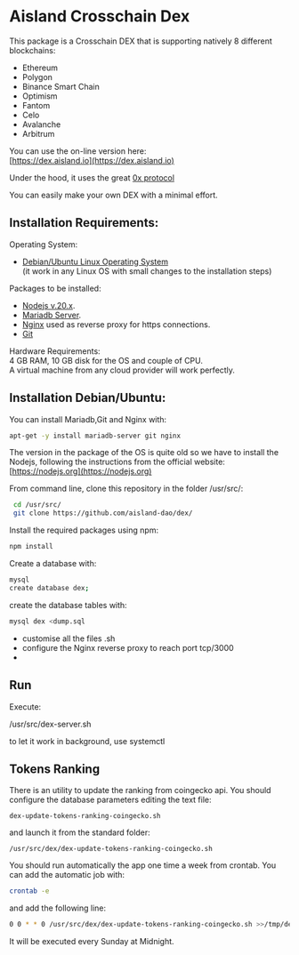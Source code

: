 # Aisland Crosschain Dex
This package is a Crosschain DEX that is supporting natively 8 different blockchains:
- Ethereum
- Polygon
- Binance Smart Chain
- Optimism
- Fantom 
- Celo 
- Avalanche 
- Arbitrum

You can use the on-line version here:  
[https://dex.aisland.io](https://dex.aisland.io)  

Under the hood, it uses the great [0x protocol](https://0x.org)

You can easily make your own DEX with a minimal effort.

## Installation Requirements:
Operating System:  
- [Debian/Ubuntu Linux Operating System](https://www.debian.org)  
(it work in any Linux OS with small changes to the installation steps)

Packages to be installed:
- [Nodejs v.20.x](https://nodejs.org). 
- [Mariadb Server](https://mariadb.org).   
- [Nginx](https://www.nginx.com) used as reverse proxy for https connections.  
- [Git](https://git-scm.com/)

Hardware Requirements:  
4 GB RAM, 10 GB disk for the OS and couple of CPU.  
A virtual machine from any cloud provider will work perfectly.  

## Installation Debian/Ubuntu:
You can install Mariadb,Git and Nginx with:
```bash
apt-get -y install mariadb-server git nginx
```
The version in the package of the OS is quite old so we have to install the Nodejs, following the instructions from the official website: [https://nodejs.org](https://nodejs.org)

From command line, clone this repository in the folder /usr/src/:  
```bash
 cd /usr/src/  
 git clone https://github.com/aisland-dao/dex/  
```
Install the required packages using npm:  
```bash
npm install  
```
Create a database with:   
```bash
mysql   
create database dex;  
```
create the database tables with:  
```bash
mysql dex <dump.sql  
```
- customise all the files .sh
- configure the Nginx reverse proxy to reach port tcp/3000
- 
## Run
Execute:  

/usr/src/dex-server.sh 

to let it work in background, use systemctl

## Tokens Ranking
There is an utility to update the ranking from coingecko api. 
You should configure the database parameters editing the text file:  
```
dex-update-tokens-ranking-coingecko.sh
```
and launch it from the standard folder:
```
/usr/src/dex/dex-update-tokens-ranking-coingecko.sh
```
You should run automatically the app one time a week from crontab. You can add the automatic job with:  
```bash
crontab -e
```
and add the following line:
```bash
0 0 * * 0 /usr/src/dex/dex-update-tokens-ranking-coingecko.sh >>/tmp/dex-update-tokens-ranking-coingecko.log
```
It will be executed every Sunday at Midnight.

